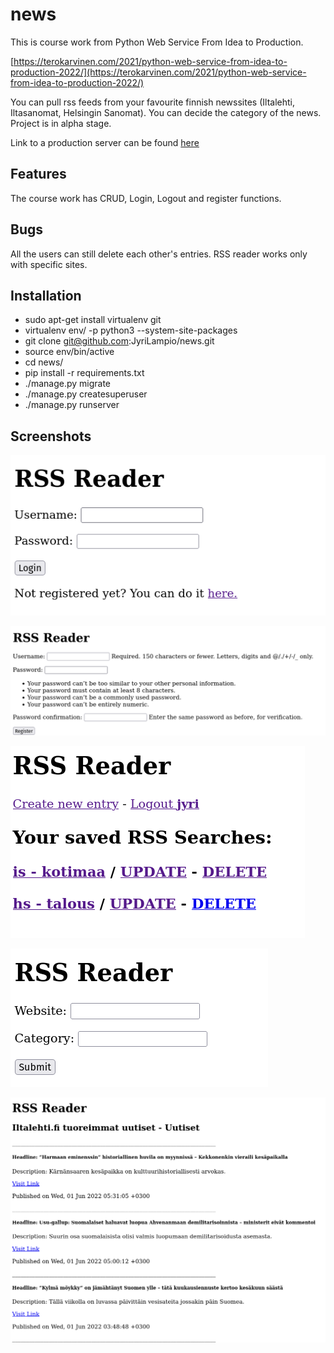 # news

This is course work from Python Web Service From Idea to Production.

[https://terokarvinen.com/2021/python-web-service-from-idea-to-production-2022/](https://terokarvinen.com/2021/python-web-service-from-idea-to-production-2022/)

You can pull rss feeds from your favourite finnish newssites (Iltalehti, Iltasanomat, Helsingin Sanomat). You can decide the category of the news. Project is in alpha stage.

Link to a production server can be found [here](http://jyrilampio.me/rss/)
## Features

The course work has CRUD, Login, Logout and register functions.

## Bugs

All the users can still delete each other's entries. RSS reader works only with specific sites.

## Installation

- sudo apt-get install virtualenv git
- virtualenv env/ -p python3 --system-site-packages
- git clone git@github.com:JyriLampio/news.git
- source env/bin/active
- cd news/
- pip install -r requirements.txt
- ./manage.py migrate
- ./manage.py createsuperuser
- ./manage.py runserver

## Screenshots

![login](images/login.png)

![register](images/register.png)

![list](images/list.png)

![create](images/create.png)

![detail](images/detail.png)
